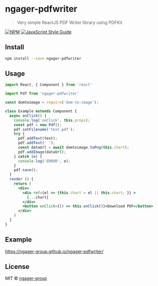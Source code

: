 # ngager-pdfwriter

> Very simple ReactJS PDF Writer library using PDFKit

[![NPM](https://img.shields.io/npm/v/ngager-pdfwriter.svg)](https://www.npmjs.com/package/ngager-pdfwriter) [![JavaScript Style Guide](https://img.shields.io/badge/code_style-standard-brightgreen.svg)](https://standardjs.com)

## Install

```bash
npm install --save ngager-pdfwriter
```

## Usage

```jsx
import React, { Component } from 'react'

import Pdf from 'ngager-pdfwriter'

const domtoimage = require('dom-to-image');

class Example extends Component {
  async onClick() {
    console.log('onClick', this.props);
    const pdf = new Pdf();
    pdf.setFilename('test.pdf');
    try {
      pdf.addText(text);
      pdf.addText(' ');
      const dataUrl = await domtoimage.toPng(this.chart);
      pdf.addImage(dataUrl);
    } catch (e) {
      console.log('ERROR', e);
    }
    pdf.save();
  }
  render () {
    return (
      <div>
        <div ref={el => {this.chart = el || this.chart; }} >
          {...chart}
        </div>
        <button onClick={() => this.onClick()}>Download PDF</button>
      </div>
    )
  }
}
```
## Example
https://ngager-group.github.io/ngager-pdfwriter/

## License

MIT © [ngager-group](https://github.com/ngager-group)
